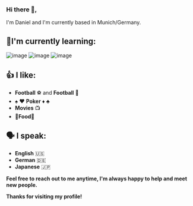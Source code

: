 ### **Hi there**  👋,

I'm Daniel and I'm currently based in Munich/Germany. 

## 🔨**I'm currently learning:**

![image](https://user-images.githubusercontent.com/125875750/221243362-cc1179b1-8669-4062-902b-a7dfce65a76c.png)
![image](https://user-images.githubusercontent.com/125875750/221243479-ed1a5246-443a-4b62-8b1a-9e1c31d30967.png)
![image](https://user-images.githubusercontent.com/125875750/221243660-8cb5c6ff-f742-43b5-b8dc-e5320d17e52f.png)



## 👍 I like:
- **Football** :soccer: and **Football** :football:
- :spades: :hearts: **Poker** :diamonds: :clubs:
- **Movies** :tv:
- 🍔**Food**:pizza:

## 🗣️ I speak: 
- **English** :us:
- **German** :de:
- **Japanese** :jp:

**Feel free to reach out to me anytime, I'm always happy to help and meet new people.**

**Thanks for visiting my profile!**


<!--
**Dan0718/Dan0718** is a ✨ _special_ ✨ repository because its `README.md` (this file) appears on your GitHub profile.

Here are some ideas to get you started:

- 🔭 I’m currently working on ...
- 🌱 I’m currently learning ...
- 👯 I’m looking to collaborate on ...
- 🤔 I’m looking for help with ...
- 💬 Ask me about ...
- 📫 How to reach me: ...
- 😄 Pronouns: ...
- ⚡ Fun fact: ...
-->
